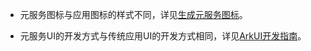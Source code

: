 - 元服务图标与应用图标的样式不同，详见[生成元服务图标](https://developer.huawei.com/consumer/cn/doc/atomic-guides-V5/atomic-service-icon-generation-V5)。

- 元服务UI的开发方式与传统应用UI的开发方式相同，详见[ArkUI开发指南](https://developer.huawei.com/consumer/cn/doc/harmonyos-guides-V5/arkui-overview-V5)。

  